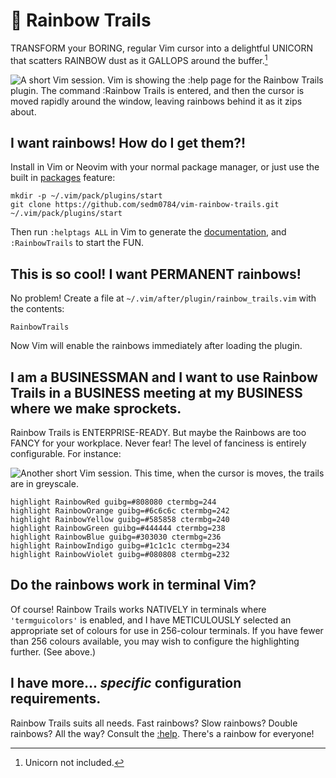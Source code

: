 # 🌈 Rainbow Trails

TRANSFORM your BORING, regular Vim cursor into a delightful UNICORN that scatters RAINBOW dust as it GALLOPS around the buffer.[^1]

![A short Vim session. Vim is showing the :help page for the Rainbow Trails plugin. The command :Rainbow Trails is entered, and then the cursor is moved rapidly around the window, leaving rainbows behind it as it zips about.](https://normalmo.de/plugins/images/rainbow-trailser.gif)

## I want rainbows! How do I get them?!

Install in Vim or Neovim with your normal package manager, or just use the built in [packages](https://vimhelp.org/repeat.txt.html#packages) feature:

```shell
mkdir -p ~/.vim/pack/plugins/start
git clone https://github.com/sedm0784/vim-rainbow-trails.git ~/.vim/pack/plugins/start
```

Then run `:helptags ALL` in Vim to generate the [documentation](doc/rainbow-trails.txt), and `:RainbowTrails` to start the FUN.

## This is so cool! I want PERMANENT rainbows!

No problem! Create a file at `~/.vim/after/plugin/rainbow_trails.vim` with the contents:

```vim
RainbowTrails
```

Now Vim will enable the rainbows immediately after loading the plugin.

## I am a BUSINESSMAN and I want to use Rainbow Trails in a BUSINESS meeting at my BUSINESS where we make sprockets.

Rainbow Trails is ENTERPRISE-READY. But maybe the Rainbows are too FANCY for your workplace. Never fear! The level of fanciness is entirely configurable. For instance:

![Another short Vim session. This time, when the cursor is moves, the trails are in greyscale.](https://normalmo.de/rainbow-greys.gif)

```vim
highlight RainbowRed guibg=#808080 ctermbg=244
highlight RainbowOrange guibg=#6c6c6c ctermbg=242
highlight RainbowYellow guibg=#585858 ctermbg=240
highlight RainbowGreen guibg=#444444 ctermbg=238
highlight RainbowBlue guibg=#303030 ctermbg=236
highlight RainbowIndigo guibg=#1c1c1c ctermbg=234
highlight RainbowViolet guibg=#080808 ctermbg=232
```

## Do the rainbows work in terminal Vim?

Of course! Rainbow Trails works NATIVELY in terminals where `'termguicolors'` is enabled, and I have METICULOUSLY selected an appropriate set of colours for use in 256-colour terminals. If you have fewer than 256 colours available, you may wish to configure the highlighting further. (See above.)

## I have more... *specific* configuration requirements.

Rainbow Trails suits all needs. Fast rainbows? Slow rainbows? Double rainbows? All the way? Consult the [:help](doc.rainbow-trails.txt). There's a rainbow for everyone!

[^1]: Unicorn not included.
